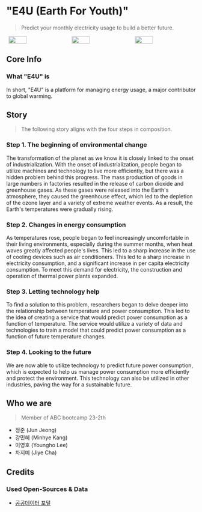 # "E4U (Earth For Youth)"
> Predict your monthly electricity usage to build a better future.


<div style="display: flex; justify-content: space-around;">
  <img src="https://github.com/lv1231/23_ABCbootcamp_Project/assets/121210928/785b95ed-f750-4e5d-be0c-44c37338d22e" width="31%">
  <img src="https://github.com/lv1231/23_ABCbootcamp_Project/assets/121210928/bc8746a1-6e18-4528-b143-7eddea16a075" width="31%">
  <img src="https://github.com/lv1231/23_ABCbootcamp_Project/assets/121210928/edb03a81-6862-4877-93de-847469d5bb47" width="31%">
</div>


## Core Info
### What "E4U" is
In short, "E4U" is a platform for managing energy usage, a major contributor to global warming.

## Story
> The following story aligns with the four steps in composition.

### Step 1.  The beginning of environmental change
The transformation of the planet as we know it is closely linked to the onset of industrialization. 
With the onset of industrialization, people began to utilize machines and technology to live more efficiently, but there was a hidden problem behind this progress. 
The mass production of goods in large numbers in factories resulted in the release of carbon dioxide and greenhouse gases. 
As these gases were released into the Earth's atmosphere, they caused the greenhouse effect, which led to the depletion of the ozone layer and a variety of extreme weather events. 
As a result, the Earth's temperatures were gradually rising.

### Step 2. Changes in energy consumption
As temperatures rose, people began to feel increasingly uncomfortable in their living environments, especially during the summer months, when heat waves greatly affected people's lives. 
This led to a sharp increase in the use of cooling devices such as air conditioners. 
This led to a sharp increase in electricity consumption, and a significant increase in per capita electricity consumption. 
To meet this demand for electricity, the construction and operation of thermal power plants expanded.

### Step 3. Letting technology help
To find a solution to this problem, researchers began to delve deeper into the relationship between temperature and power consumption. 
This led to the idea of creating a service that would predict power consumption as a function of temperature. 
The service would utilize a variety of data and technologies to train a model that could predict power consumption as a function of future temperature changes.

### Step 4. Looking to the future
We are now able to utilize technology to predict future power consumption, which is expected to help us manage power consumption more efficiently and protect the environment. 
This technology can also be utilized in other industries, paving the way for a sustainable future.

## Who we are
> Member of ABC bootcamp 23-2th
- 정준 (Jun Jeong)
- 강민혜 (Minhye Kang)
- 이영호 (Youngho Lee)
- 차지예 (Jiye Cha)

## Credits
### Used Open-Sources & Data
- [공공데이터 포털](https://www.data.go.kr/)
